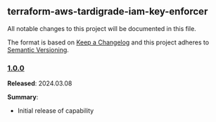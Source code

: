 ## terraform-aws-tardigrade-iam-key-enforcer

All notable changes to this project will be documented in this file.

The format is based on [Keep a Changelog](http://keepachangelog.com/) and this project adheres to [Semantic Versioning](http://semver.org/).

### [1.0.0](https://github.com/MetroStar/terraform-aws-tardigrade-iam-key-enforcer/releases/tag/1.0.0)

**Released**: 2024.03.08

**Summary**:

*   Initial release of capability
